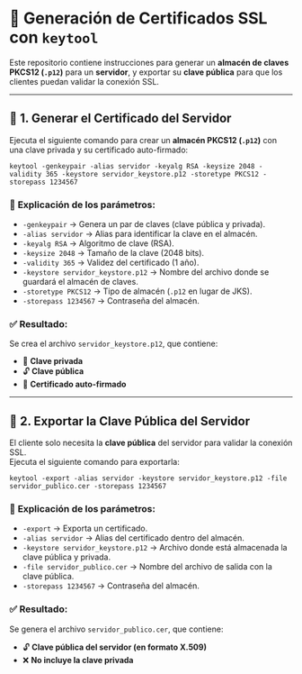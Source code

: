 # 🔐 Generación de Certificados SSL con `keytool`

Este repositorio contiene instrucciones para generar un **almacén de claves PKCS12 (`.p12`)** para un **servidor**, y exportar su **clave pública** para que los clientes puedan validar la conexión SSL.

---

## 📌 **1. Generar el Certificado del Servidor**

Ejecuta el siguiente comando para crear un **almacén PKCS12 (`.p12`)** con una clave privada y su certificado auto-firmado:

```
keytool -genkeypair -alias servidor -keyalg RSA -keysize 2048 -validity 365 -keystore servidor_keystore.p12 -storetype PKCS12 -storepass 1234567
```

### 🔹 **Explicación de los parámetros:**
- `-genkeypair` → Genera un par de claves (clave pública y privada).
- `-alias servidor` → Alias para identificar la clave en el almacén.
- `-keyalg RSA` → Algoritmo de clave (RSA).
- `-keysize 2048` → Tamaño de la clave (2048 bits).
- `-validity 365` → Validez del certificado (1 año).
- `-keystore servidor_keystore.p12` → Nombre del archivo donde se guardará el almacén de claves.
- `-storetype PKCS12` → Tipo de almacén (`.p12` en lugar de JKS).
- `-storepass 1234567` → Contraseña del almacén.

### ✅ **Resultado:**
Se crea el archivo `servidor_keystore.p12`, que contiene:
- 🔐 **Clave privada**
- 🔓 **Clave pública**
- 📜 **Certificado auto-firmado**

---

## 📌 **2. Exportar la Clave Pública del Servidor**

El cliente solo necesita la **clave pública** del servidor para validar la conexión SSL.  
Ejecuta el siguiente comando para exportarla:

```
keytool -export -alias servidor -keystore servidor_keystore.p12 -file servidor_publico.cer -storepass 1234567
```

### 🔹 **Explicación de los parámetros:**
- `-export` → Exporta un certificado.
- `-alias servidor` → Alias del certificado dentro del almacén.
- `-keystore servidor_keystore.p12` → Archivo donde está almacenada la clave pública y privada.
- `-file servidor_publico.cer` → Nombre del archivo de salida con la clave pública.
- `-storepass 1234567` → Contraseña del almacén.

### ✅ **Resultado:**
Se genera el archivo `servidor_publico.cer`, que contiene:
- 🔓 **Clave pública del servidor (en formato X.509)**
- ❌ **No incluye la clave privada**
